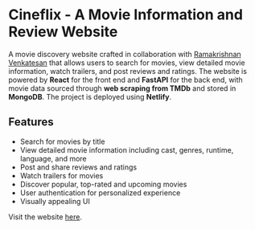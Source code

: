 # Cineflix - A Movie Information and Review Website

A movie discovery website crafted in collaboration with [Ramakrishnan Venkatesan](https://github.com/Ramakrishnan-2002) that allows users to search for movies, view detailed movie information, watch trailers, and post reviews and ratings. The website is powered by **React** for the front end and **FastAPI** for the back end, with movie data sourced through **web scraping from TMDb** and stored in **MongoDB**. The project is deployed using **Netlify**.

## Features
- Search for movies by title
- View detailed movie information including cast, genres, runtime, language, and more
- Post and share reviews and ratings
- Watch trailers for movies
- Discover popular, top-rated and upcoming movies
- User authentication for personalized experience
- Visually appealing UI

Visit the website [here](https://cineflx.netlify.app).



